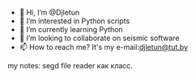 - 👋 Hi, I’m @Djletun
- 👀 I’m interested in Python scripts
- 🌱 I’m currently learning Python
- 💞️ I’m looking to collaborate on seismic software
- 📫 How to reach me? It's my e-mail:djletun@tut.by

<!---
Djletun/Djletun is a ✨ special ✨ repository because its `README.md` (this file) appears on your GitHub profile.
You can click the Preview link to take a look at your changes.
--->
my notes:
segd file reader как класс.
